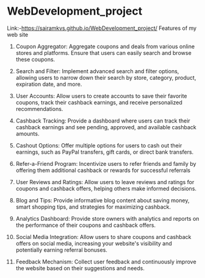 # WebDevelopment_project
Link:-https://sairamkvs.github.io/WebDevelopment_project/
Features of my web site
1. Coupon Aggregator: Aggregate coupons and deals from various online stores and platforms. Ensure that users can easily search and browse these coupons.

2. Search and Filter: Implement advanced search and filter options, allowing users to narrow down their search by store, category, product, expiration date, and more.

3. User Accounts: Allow users to create accounts to save their favorite coupons, track their cashback earnings, and receive personalized recommendations.

4. Cashback Tracking: Provide a dashboard where users can track their cashback earnings and see pending, approved, and available cashback amounts.

5. Cashout Options: Offer multiple options for users to cash out their earnings, such as PayPal transfers, gift cards, or direct bank transfers.

6. Refer-a-Friend Program: Incentivize users to refer friends and family by offering them additional cashback or rewards for successful referrals

7. User Reviews and Ratings: Allow users to leave reviews and ratings for coupons and cashback offers, helping others make informed decisions.

8. Blog and Tips: Provide informative blog content about saving money, smart shopping tips, and strategies for maximizing cashback.

9. Analytics Dashboard: Provide store owners with analytics and reports on the performance of their coupons and cashback offers.

10. Social Media Integration: Allow users to share coupons and cashback offers on social media, increasing your website's visibility and potentially earning referral bonuses.

12. Feedback Mechanism: Collect user feedback and continuously improve the website based on their suggestions and needs.
